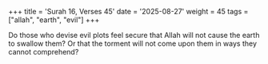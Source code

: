 +++
title = 'Surah 16, Verses 45'
date = '2025-08-27'
weight = 45
tags = ["allah", "earth", "evil"]
+++

Do those who devise evil plots feel secure that Allah will not cause the earth to swallow them? Or that the torment will not come upon them in ways they cannot comprehend?